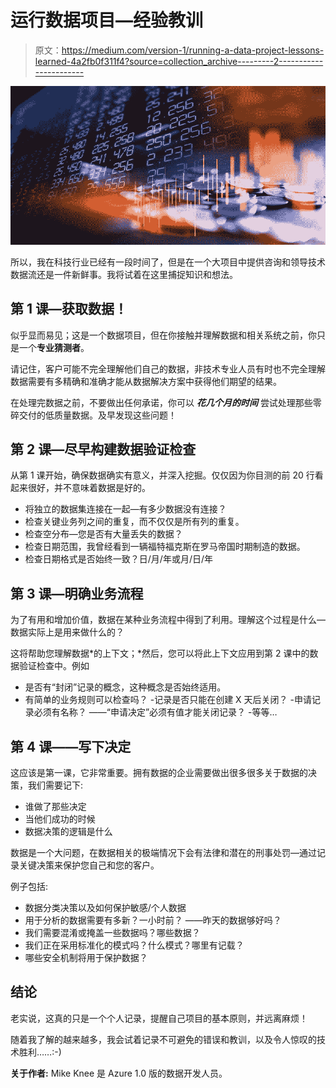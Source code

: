 # 运行数据项目—经验教训

> 原文：<https://medium.com/version-1/running-a-data-project-lessons-learned-4a2fb0f311f4?source=collection_archive---------2----------------------->

![](img/0c782cd55c4ab02cb1567b696578c242.png)

所以，我在科技行业已经有一段时间了，但是在一个大项目中提供咨询和领导技术数据流还是一件新鲜事。我将试着在这里捕捉知识和想法。

## 第 1 课—获取数据！

似乎显而易见；这是一个数据项目，但在你接触并理解数据和相关系统之前，你只是一个**专业猜测者**。

请记住，客户可能不完全理解他们自己的数据，非技术专业人员有时也不完全理解数据需要有多精确和准确才能从数据解决方案中获得他们期望的结果。

在处理完数据之前，不要做出任何承诺，你可以 ***花几个月的时间*** 尝试处理那些零碎交付的低质量数据。及早发现这些问题！

## **第 2 课—尽早构建数据验证检查**

从第 1 课开始，确保数据确实有意义，并深入挖掘。仅仅因为你目测的前 20 行看起来很好，并不意味着数据是好的。

*   将独立的数据集连接在一起—有多少数据没有连接？
*   检查关键业务列之间的重复，而不仅仅是所有列的重复。
*   检查空分布—您是否有大量丢失的数据？
*   检查日期范围，我曾经看到一辆福特福克斯在罗马帝国时期制造的数据。
*   检查日期格式是否始终一致？日/月/年或月/日/年

## **第 3 课—明确业务流程**

为了有用和增加价值，数据在某种业务流程中得到了利用。理解这个过程是什么—数据实际上是用来做什么的？

这将帮助您理解数据*的上下文；*然后，您可以将此上下文应用到第 2 课中的数据验证检查中。例如

*   是否有“封闭”记录的概念，这种概念是否始终适用。
*   有简单的业务规则可以检查吗？
    -记录是否只能在创建 X 天后关闭？
    -申请记录必须有名称？
    ——“申请决定”必须有值才能关闭记录？
    -等等…

## **第 4 课——写下决定**

这应该是第一课，它非常重要。拥有数据的企业需要做出很多很多关于数据的决策，我们需要记下:

*   谁做了那些决定
*   当他们成功的时候
*   数据决策的逻辑是什么

数据是一个大问题，在数据相关的极端情况下会有法律和潜在的刑事处罚—通过记录关键决策来保护您自己和您的客户。

例子包括:

*   数据分类决策以及如何保护敏感/个人数据
*   用于分析的数据需要有多新？一小时前？
    ——昨天的数据够好吗？
*   我们需要混淆或掩盖一些数据吗？哪些数据？
*   我们正在采用标准化的模式吗？什么模式？哪里有记载？
*   哪些安全机制将用于保护数据？

## **结论**

老实说，这真的只是一个个人记录，提醒自己项目的基本原则，并远离麻烦！

随着我了解的越来越多，我会试着记录不可避免的错误和教训，以及令人惊叹的技术胜利……:-)

**关于作者:** Mike Knee 是 Azure 1.0 版的数据开发人员。